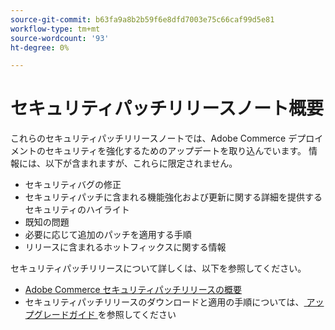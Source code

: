 ```yaml
---
source-git-commit: b63fa9a8b2b59f6e8dfd7003e75c66caf99d5e81
workflow-type: tm+mt
source-wordcount: '93'
ht-degree: 0%

---
```

# セキュリティパッチリリースノート概要

これらのセキュリティパッチリリースノートでは、Adobe Commerce デプロイメントのセキュリティを強化するためのアップデートを取り込んでいます。 情報には、以下が含まれますが、これらに限定されません。

* セキュリティバグの修正
* セキュリティパッチに含まれる機能強化および更新に関する詳細を提供するセキュリティのハイライト
* 既知の問題
* 必要に応じて追加のパッチを適用する手順
* リリースに含まれるホットフィックスに関する情報

セキュリティパッチリリースについて詳しくは、以下を参照してください。

* [Adobe Commerce セキュリティパッチリリースの概要](/help/release/release-notes/security/overview.md#about-adobe-commerce-security-patch-releases)
* セキュリティパッチリリースのダウンロードと適用の手順については、[ アップグレードガイド ](https://experienceleague.adobe.com/en/docs/commerce-operations/upgrade-guide/implementation/perform-upgrade) を参照してください

